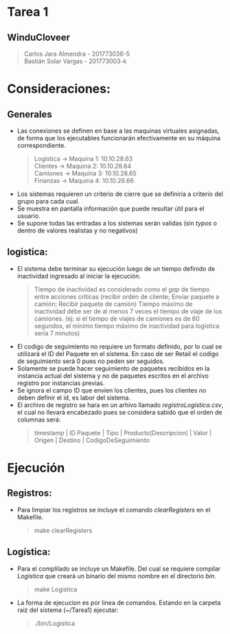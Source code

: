 # Tarea 1

## WinduCloveer
> Carlos Jara Almendra - 201773036-5  
> Bastián Solar Vargas - 201773003-k

# Consideraciones:
## Generales  
* Las conexiones se definen en base a las maquinas virtuales asignadas, de forma que los ejecutables funcionarán efectivamente en su máquina correspondiente.  
	> Logistica -> Maquina 1: 10.10.28.63  
	> Clientes -> Maquina 2: 10.10.28.64  
	> Camiones -> Maquina 3: 10.10.28.65  
	> Finanzas -> Maquina 4: 10.10.28.66  
* Los sistemas requieren un criterio de cierre que se definiria a criterio del grupo para cada cual.
* Se muestra en pantalla información que puede resultar útil para el usuario.
* Se supone todas las entradas a los sistemas serán validas (sin *typos* o dentro de valores realistas y no negativos)

## logistica:
* El sistema debe terminar su ejecución luego de un tiempo definido de inactividad ingresado al iniciar la ejecución.
	> Tiempo de inactividad es considerado como el *gap* de tiempo entre acciones críticas (recibir orden de cliente; Enviar paquete a camión; Recibir paquete de camión)
	> Tiempo máximo de inactividad débe ser de al menos 7 veces el tiempo de viaje de los camiones. (ej: si el tiempo de viajes de camiones es de 60 segundos, el mínimo tiempo máximo de inactividad para logística sería 7 minutos)
* El codigo de seguimiento no requiere un formato definido, por lo cual se utilizará el ID del Paquete en el sistema. En caso de ser Retail el codigo de seguimiento será 0 pues no peden ser seguidos.
* Solamente se puede hacer seguimiento de paquetes recibidos en la instancia actual del sistema y no de paquetes escritos en el archivo registro por instancias previas.
* Se ignora el campo ID que envien los clientes, pues los clientes no deben definir el id, es labor del sistema.
* El archivo de registro se hara en un arhivo llamado *registroLogistica.csv*, el cual no llevará encabezado pues se considera sabido que el orden de columnas será:
	> timestamp | ID Paquete | Tipo | Producto(Descripcion) | Valor | Origen | Destino | CodigoDeSeguimiento

# Ejecución

## Registros:
* Para limpiar los registros se incluye el comando *clearRegisters* en el Makefile.
	> make clearRegisters

## Logística:
* Para el complilado se incluye un Makefile. Del cual se requiere compilar *Logistica* que creará un binario del mismo nombre en el directorio *bin*.
	> make Logistica
* La forma de ejecucion es por linea de comandos. Estando en la carpeta raiz del sistema (\~/Tarea1) ejecutar:  
	> ./bin/Logistica

